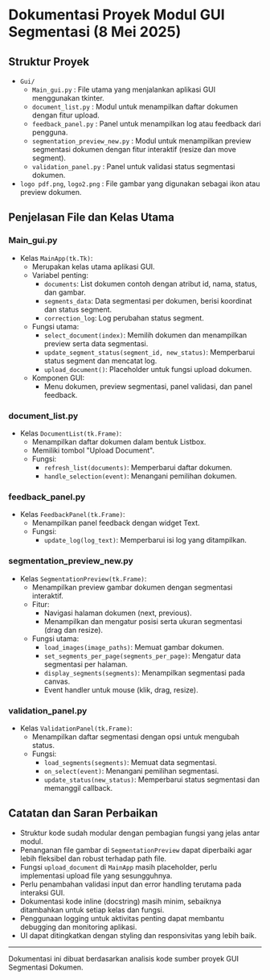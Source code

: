 # Dokumentasi Proyek Modul GUI Segmentasi (8 Mei 2025)

## Struktur Proyek
- `Gui/`
  - `Main_gui.py` : File utama yang menjalankan aplikasi GUI menggunakan tkinter.
  - `document_list.py` : Modul untuk menampilkan daftar dokumen dengan fitur upload.
  - `feedback_panel.py` : Panel untuk menampilkan log atau feedback dari pengguna.
  - `segmentation_preview_new.py` : Modul untuk menampilkan preview segmentasi dokumen dengan fitur interaktif (resize dan move segment).
  - `validation_panel.py` : Panel untuk validasi status segmentasi dokumen.
- `logo pdf.png`, `logo2.png` : File gambar yang digunakan sebagai ikon atau preview dokumen.

## Penjelasan File dan Kelas Utama

### Main_gui.py
- Kelas `MainApp(tk.Tk)`:
  - Merupakan kelas utama aplikasi GUI.
  - Variabel penting:
    - `documents`: List dokumen contoh dengan atribut id, nama, status, dan gambar.
    - `segments_data`: Data segmentasi per dokumen, berisi koordinat dan status segment.
    - `correction_log`: Log perubahan status segment.
  - Fungsi utama:
    - `select_document(index)`: Memilih dokumen dan menampilkan preview serta data segmentasi.
    - `update_segment_status(segment_id, new_status)`: Memperbarui status segment dan mencatat log.
    - `upload_document()`: Placeholder untuk fungsi upload dokumen.
  - Komponen GUI:
    - Menu dokumen, preview segmentasi, panel validasi, dan panel feedback.

### document_list.py
- Kelas `DocumentList(tk.Frame)`:
  - Menampilkan daftar dokumen dalam bentuk Listbox.
  - Memiliki tombol "Upload Document".
  - Fungsi:
    - `refresh_list(documents)`: Memperbarui daftar dokumen.
    - `handle_selection(event)`: Menangani pemilihan dokumen.

### feedback_panel.py
- Kelas `FeedbackPanel(tk.Frame)`:
  - Menampilkan panel feedback dengan widget Text.
  - Fungsi:
    - `update_log(log_text)`: Memperbarui isi log yang ditampilkan.

### segmentation_preview_new.py
- Kelas `SegmentationPreview(tk.Frame)`:
  - Menampilkan preview gambar dokumen dengan segmentasi interaktif.
  - Fitur:
    - Navigasi halaman dokumen (next, previous).
    - Menampilkan dan mengatur posisi serta ukuran segmentasi (drag dan resize).
  - Fungsi utama:
    - `load_images(image_paths)`: Memuat gambar dokumen.
    - `set_segments_per_page(segments_per_page)`: Mengatur data segmentasi per halaman.
    - `display_segments(segments)`: Menampilkan segmentasi pada canvas.
    - Event handler untuk mouse (klik, drag, resize).

### validation_panel.py
- Kelas `ValidationPanel(tk.Frame)`:
  - Menampilkan daftar segmentasi dengan opsi untuk mengubah status.
  - Fungsi:
    - `load_segments(segments)`: Memuat data segmentasi.
    - `on_select(event)`: Menangani pemilihan segmentasi.
    - `update_status(new_status)`: Memperbarui status segmentasi dan memanggil callback.

## Catatan dan Saran Perbaikan
- Struktur kode sudah modular dengan pembagian fungsi yang jelas antar modul.
- Penanganan file gambar di `SegmentationPreview` dapat diperbaiki agar lebih fleksibel dan robust terhadap path file.
- Fungsi `upload_document` di `MainApp` masih placeholder, perlu implementasi upload file yang sesungguhnya.
- Perlu penambahan validasi input dan error handling terutama pada interaksi GUI.
- Dokumentasi kode inline (docstring) masih minim, sebaiknya ditambahkan untuk setiap kelas dan fungsi.
- Penggunaan logging untuk aktivitas penting dapat membantu debugging dan monitoring aplikasi.
- UI dapat ditingkatkan dengan styling dan responsivitas yang lebih baik.

---

Dokumentasi ini dibuat berdasarkan analisis kode sumber proyek GUI Segmentasi Dokumen.
